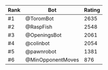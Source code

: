 Rank|Bot|Rating
---|---|---
#1|@ToromBot|2635
#2|@RaspFish|2548
#3|@OpeningsBot|2061
#4|@colinbot|2054
#5|@pawnrobot|1381
#6|@MinOpponentMoves|876
